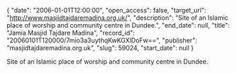 {
  "date": "2006-01-01T12:00:00", 
  "open_access": false, 
  "target_url": "http://www.masjidtajdaremadina.org.uk/", 
  "description": "Site of an Islamic place of worship and community centre in Dundee.", 
  "end_date": null, 
  "title": "Jamia Masjid Tajdare Madina", 
  "record_id": "20060101T120000/7mio3a3uythqKwKGXlDoFw==", 
  "publisher": "masjidtajdaremadina.org.uk", 
  "slug": 59024, 
  "start_date": null
}

Site of an Islamic place of worship and community centre in Dundee.